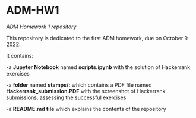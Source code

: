 # ADM-HW1
*ADM Homework 1 repository*


This repository is dedicated to the first ADM homework, due on October 9 2022.



It contains:


-a **Jupyter Notebook** named **scripts.ipynb** with the solution of Hackerrank exercises


-a **folder** named **stamps/:** which contains a PDF file named **Hackerrank_submission.PDF** with the screenshot of Hackerrank submissions, assessing the successful exercises


-a **README.md file** which explains the contents of the repository
